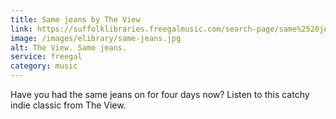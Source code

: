 ```yaml
---
title: Same jeans by The View
link: https://suffolklibraries.freegalmusic.com/search-page/same%2520jeans%2520The%2520view/albums/10348776/1
image: /images/elibrary/same-jeans.jpg
alt: The View. Same jeans.
service: freegal
category: music
---
```


Have you had the same jeans on for four days now? Listen to this catchy indie classic from The View.
